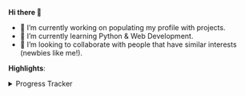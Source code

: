 **Hi there 👋**

- 🔭 I’m currently working on populating my profile with projects.
- 🌱 I’m currently learning Python & Web Development.
- 👯 I’m looking to collaborate with people that have similar interests (newbies like me!).

**Highlights**:
<details>
<summary>Progress Tracker</summary>
<br>

This section documents my accomplishments and progress across selected MOOC platforms.

Platforms and sites used:
- [**Coursera**](https://coursera.org/)
- [**The Odin Project**](https://www.theodinproject.com/)
- [**edX**](https://edx.org/)

<!-- Coursera section -->
## Coursera
> Link: [Profile](https://www.coursera.org/user/06d87c718869ff93519589521158e269)

**Completed courses**:
|  Course    |  Offered By | Field | Course Certificate |
| :--------: | :---------: | :---: | :----------------: |
| [Learn to Program: The Fundamentals](https://www.coursera.org/learn/learn-to-program) | `University of Toronto` | Software Development | [Link](https://coursera.org/share/928ff38615abc20adae8a8909a0112e8) |
| [Introduction to User Experience Design](https://www.coursera.org/learn/user-experience-design) | `Georgia Institute of Technology` | Design and Product | [Link](https://coursera.org/share/3f22a122b1cc43354d7cdda950f157b4) |
| [Learning How to Learn: Powerful mental tools to help you master tough subjects](https://www.coursera.org/learn/learning-how-to-learn) | `Deep Teaching Solutions` | Personal Development | - |
| [Information Security: Context and Introduction](https://www.coursera.org/learn/information-security-data) | `University of London & Royal Holloway, University of London` | Computer Security and Networks | [Link](https://coursera.org/share/8cb45927254a1865a538eb8a8ea36c0f) |
| [COVID-19 Contact Tracing](https://www.coursera.org/learn/covid-19-contact-tracing) | `Johns Hopkins University`| Public Health | [Link](https://coursera.org/share/81511c31cdcfa32e48ace030fbf1d645) |
| [A Tour of Google Cloud Hands-on Labs](https://www.coursera.org/projects/googlecloud-a-tour-of-google-cloud-hands-on-labs-5s3nf) | `Google Cloud Training` | Cloud Computing | [Link](https://coursera.org/share/47a1afc99352098e4b1704e0d7f32906) |
| [Programming for Everybody (Getting Started with Python)](https://www.coursera.org/learn/python) | `University of Michigan` | Software Development | [Link](https://coursera.org/share/cdcae0d208d7ed69ccdc6468340daf04) |

<!-- The Odin Project section -->
## The Odin Project
**Progress**:
| Section | Mark | Project Submission |
| :-------------------: | :--: | :----------------: |
| Introduction | ✅ | N/A | 
| Installations | ✅ | N/A | 
| Git Basics | ✅ | N/A | 
| HTML Foundations | ✅ | [GitHub Repository](https://github.com/neo-ran/odin-recipes) | 
| CSS Foundations | ✅ | N/A | 
| Flexbox | - | - | 
| JavaScript Basics | - | - | 
| The Back End | - | - |
| Conclusion | - | - |

<!-- edX section -->
## edX
> Link: [Profile](https://profile.edx.org/u/gja_ledesma)

**Course(s) currently taking**:
| Course | Offered By | Subject |
| :----: | :--------: | :---: |
| [CS50's Understanding Technology](https://www.edx.org/course/cs50s-understanding-technology) [(Alt)](https://cs50.harvard.edu/technology/2017/) | `Harvard University` | Computer Science |

**Course(s) pending**:
| Course | Offered By | Subject | Starts on: |
| :----: | :--------: | :---: | :--------: |
| [Introduction to Computer Science and Programming Using Python](https://www.edx.org/course/introduction-to-computer-science-and-programming-7) | `Massachusetts Institute of Technology` | Computer Science | 1st of June, 2022 |
</details>

<!-- 
## 
(Banners with Coursera, edx, mail, etc.)

## Highlights:
Certificates:
(PYFE, LTP, etc.)

Projects:
(batch script, etc.)

<details>
<summary></summary>
</details>
-->


<!--
**neo-ran/neo-ran** is a ✨ _special_ ✨ repository because its `README.md` (this file) appears on your GitHub profile.

Here are some ideas to get you started:
- 🤔 I’m looking for help with ...
- 📫 How to reach me:
- 💬 Ask me about ...
- ⚡ Fun fact: ...
-->